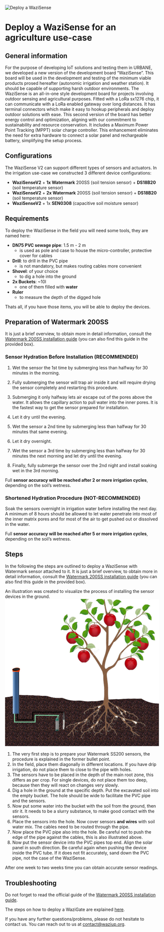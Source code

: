 ![Deploy a WaziSense](./media/20240131_143113.jpg)

# Deploy a WaziSense for an agriculture use-case

## General information

For the purpose of developing IoT solutions and testing them in URBANE, we developed a new version of the development board “WaziSense”. This board will be used in the development and testing of the minimum viable products prosed hereafter (autonomic irrigation and weather station). It should be capable of supporting harsh outdoor environments. The WaziSense is an all-in-one style development board for projects involving outdoor sensing and agricultural 
purposes. Fitted with a LoRa sx1276 chip, it can communicate with a LoRa enabled gateway over long distances. It has terminal connectors which make it easy to hookup peripherals and deploy outdoor solutions with ease. This second version of the board has better energy control and optimization, aligning with our commitment to sustainability and resource conservation. It includes a Maximum Power Point Tracking (MPPT) solar charge controller. This enhancement eliminates the need for extra hardware to connect a solar panel and rechargeable battery, simplifying the setup process.

## Configurations

The WaziSense V2 can support different types of sensors and actuators. In the irrigation use-case we constructed 3 different device configurations:
- **WaziSenseV2** + **1x Watermark** 200SS (soil tension sensor) + **DS18B20** (soil temperature sensor)
- **WaziSenseV2** + **2x Watermark** 200SS (soil tension sensor) + **DS18B20** (soil temperature sensor)
- **WaziSenseV2** + 1x **SEN0308** (capacitive soil moisture sensor)

## Requirements

To deploy the WaziSense in the field you will need some tools, they are named here:

- **DN75 PVC sewage pipe**: 1.5 m - 2 m
    - is used as pole and case to house the micro-controller, protective cover for cables
- **Drill**: to drill in the PVC pipe
    - is not mandatory, but makes routing cables more convenient
- **Shovel**: of your choice
    - to dig a hole into the ground
- **2x Buckets**: ~10l 
    - one of them filled with **water**
- **Ruler**
    - to measure the depth of the digged hole 

Thats all, if you have those items, you will be able to deploy the devices.

## Preparation of Watermark 200SS

It is just a brief overview, to obtain more in detail information, consult the [Watermark 200SS installation guide](https://www.irrometer.com/pdf/701.pdf) (you can also find this guide in the provided box).

### Sensor Hydration Before Installation (RECOMMENDED)
1. Wet the sensor the 1st time by submerging less than halfway for 30 minutes in the morning.

2. Fully submerging the sensor will trap air inside it and will require drying the sensor completely and restarting this procedure. 

3. Submerging it only halfway lets air escape out of the pores above the water. It allows the capillary action to pull water into the inner pores. It is the fastest way to get the sensor prepared for installation.

4. Let it dry until the evening.

5. Wet the sensor a 2nd time by submerging less than halfway for 30 minutes that same evening.

6. Let it dry overnight. 

7. Wet the sensor a 3rd time by submerging less than halfway for 30 minutes the next morning and let dry until the evening. 

8. Finally, fully submerge the sensor over the 2nd night and install soaking wet in the 3rd morning. 

Full **sensor accuracy will be reached after 2 or more irrigation cycles**, depending on the soil’s wetness.

### Shortened Hydration Procedure (NOT-RECOMMENDED)
Soak the sensors overnight in irrigation water before installing the next day. A minimum of 8 hours should be allowed to let water penetrate into most of the inner matrix pores and for most of the air to get pushed out or dissolved in the water.

Full **sensor accuracy will be reached after 5 or more irrigation cycles**, depending on the soil’s wetness.

## Steps

In the following the steps are outlined to deploy a WaziSense with Watermark sensor attached to it. It is just a brief overview, to obtain more in detail information, consult the [Watermark 200SS installation guide](https://www.irrometer.com/pdf/701.pdf) (you can also find this guide in the provided box).

An illustration was created to visualize the process of installing the sensor devices in the ground. ![Installation of sensor devices](./media/deploy_vis.png) 

1. The very first step is to prepare your Watermark SS200 sensors, the procedure is explained in the former bullet point.
2. In the field, place them diagonally in different locations. If you have drip irrigation, do not place them to close to the pipe with holes.
3. The sensors have to be placed in the depth of the main root zone, this differs as per crop. For single devices, do not place them too deep, because then they will react on changes very slowly.
4. Dig a hole in the ground at the specific depth. Put the excavated soil into the empty bucket. The hole should be wide to facilitate the PVC pipe and the sensors.
5. Now put some water into the bucket with the soil from the ground, then stir it. It needs to be a slurry substance, to make good contact with the sensors.
6. Place the sensors into the hole. Now cover sensors **and wires** with soil water mix. The cables need to be routed through the pipe.
7. Now place the PVC pipe also into the hole. Be careful not to push the edge of the pipe against the cables, this is also illustrated above.
8. Now put the sensor device into the PVC pipes top end. Align the solar panel in south direction. Be careful again when pushing the device inside the PVC tube. If it does not fit accurately, sand down the PVC pipe, not the case of the WaziSense.

After one week to two weeks time you can obtain accurate sensor readings.

## Troubleshooting

Do not forget to read the official guide of the [Watermark 200SS installation guide](https://www.irrometer.com/pdf/701.pdf).

The steps on how to deploy a WaziGate are explained [here](prepared_deploy_guide.md).

If you have any further questions/problems, please do not hesitate to contact us.
You can reach out to us at contact@waziup.org. 